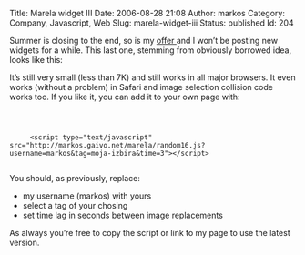 Title: Marela widget III
Date: 2006-08-28 21:08
Author: markos
Category: Company, Javascript, Web
Slug: marela-widget-iii
Status: published
Id: 204

<html>
 <body>
  <div>
   <p>
    Summer is closing to the end, so is my
    <a href="marela-widgets-i.html">
     offer
    </a>
    and I won’t be posting new widgets for a while. This last one, stemming from obviously borrowed idea, looks like this:
   </p>
   <p>
    <script src="http://markos.gaivo.net/marela/random16.js?username=markos&amp;tag=moja-izbira&amp;time=3" type="text/javascript">
    </script>
   </p>
   <p>
    It’s still very small (less than 7K) and still works in all major browsers. It even works (without a problem) in Safari and image selection collision code works too. If you like it, you can add it to your own page with:
   </p>
   <p>
    <code>
     <br/>
     &lt;script type="text/javascript" src="http://markos.gaivo.net/marela/random16.js?username=markos&amp;tag=moja-izbira&amp;time=3"&gt;&lt;/script&gt;
    </code>
   </p>
   <p>
    You should, as previously, replace:
   </p>
   <ul>
    <li>
     my username (markos) with yours
    </li>
    <li>
     select a tag of your chosing
    </li>
    <li>
     set time lag in seconds between image replacements
    </li>
   </ul>
   <p>
    As always you’re free to copy the script or link to my page to use the latest version.
   </p>
  </div>
 </body>
</html>